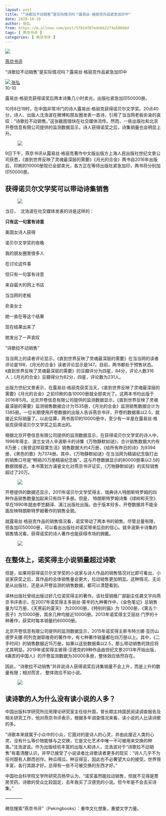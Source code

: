 ```yaml
---
layout: post
title: "“诗歌拉不动销售”是实际情况吗？露易丝·格丽克作品紧急加印中"
date: 2020-10-10
author: 张弘
from: https://m.allnow.com/post/5f814f87edebb22f4a586bbd
tags: [ 燕京书评 ]
categories: [ 燕京书评 ]
---
```


<div class="main" data-v-7f77c10f="" data-v-c130297e="">
 <div class="head-img-wrap" data-v-7f77c10f="">
  <img class="head-img" data-v-7f77c10f="" src="//img.allhistory.com/now/2020-10-10/5f815ea1a4188f000153568d.png?imageView2/2/w/750"/>
  <!-- -->
 </div>
 <div class="column-wrap" data-v-7f77c10f="">
  <p class="column" data-v-7f77c10f="">
   <a class="column-link" data-v-7f77c10f="" href="/column/199">
    燕京书评
   </a>
   <!-- -->
  </p>
  <p class="title" data-v-7f77c10f="">
   “诗歌拉不动销售”是实际情况吗？露易丝·格丽克作品紧急加印中
  </p>
 </div>
 <div class="author-wrap" data-v-7f77c10f="">
  <div class="left" data-v-7f77c10f="">
   <a class="single-avatar" data-v-7f77c10f="" href="/user/1709911">
    <img data-v-7f77c10f="" src="//img.allhistory.com/now/2020-09-28/5f71bdf1d7f8a70001eefb55.png?imageView2/2/w/64"/>
   </a>
   <a class="single-name" data-v-7f77c10f="" href="/user/1709911">
    张弘
   </a>
   <div class="icon" data-v-7f77c10f="">
   </div>
  </div>
  <div class="time" data-v-7f77c10f="">
   10-10
  </div>
 </div>
 <div class="abstract-wrap" data-v-7f77c10f="">
  <p class="abstract" data-v-7f77c10f="">
   露易丝·格丽克获得诺奖后两本诗集几小时卖光，出版社紧急加印50000册。
  </p>
 </div>
 <div data-v-7f77c10f="" id="article-content">
  <p>
   10月8日19时，在中国非常冷门的诗人露易丝·格丽克获得诺贝尔文学奖。20点40分，诗人、出版人沈浩波在微博和朋友圈发表一首诗，引用了当当网老板俞渝的哀叹：“诗歌拉不动销售。”这张截图很快在社交媒体流传。然而，一些出版社和北京开卷信息有限公司提供的监测数据显示，诗人获得诺奖之后，诗集销量也会明显上升。
  </p>
  <figure class="image-box dls-image-block dls-media-image">
   <img src="//img.allhistory.com/now/2020-10-10/5f815d57a4188f0001535686.png?imageView2/2/w/800">
    <figcaption class="dls-image-capture dls-capture">
     <p>
     </p>
    </figcaption>
   </img>
  </figure>
  <p>
   9日下午，燕京书评从露易丝·格丽克著作中文版出版方上海人民出版社世纪文景公司获悉，《直到世界反映了灵魂最深层的需要》《月光的合金》两书自2016年出版后，印刷的10000册现已全部卖光，各方正在等待出版社紧急加印，两书将分别加印50000册。
  </p>
  <p>
  </p>
  <h2>
   获得诺贝尔文学奖可以带动诗集销售
   <br/>
  </h2>
  <figure class="image-box dls-image-block dls-media-image">
   <img src="//img.allhistory.com/now/2020-10-10/5f815d9ed7f8a70001ef0292.png?imageView2/2/w/800">
    <figcaption class="dls-image-capture dls-capture">
     <p>
     </p>
    </figcaption>
   </img>
  </figure>
  <p>
   当日，  沈浩波在社交媒体发表的诗是这样的：
  </p>
  <p>
  </p>
  <p>
   <strong>
    只有这一句富有诗意
   </strong>
  </p>
  <p>
   美国女诗人获得
  </p>
  <p>
   诺贝尔文学奖的夜晚
  </p>
  <p>
   我的朋友圈里很多人
  </p>
  <p>
   在讨论这件事
  </p>
  <p>
   但只有一句富有诗意
  </p>
  <p>
   来自最大的网上书店
  </p>
  <p>
   当当网的老板
  </p>
  <p>
   俞渝女士
  </p>
  <p>
   她一直在等这个结果
  </p>
  <p>
   现在结果出来了
  </p>
  <p>
   她发出了一声哀叹
  </p>
  <p>
   “诗歌拉不动销售”
  </p>
  <p>
  </p>
  <p>
   当当网上的读者评论显示，《直到世界反映了灵魂最深层的需要》在当当网的读者评论是198，《月光的合金》读者评论显示是147。目前，两书都处于预售状态。《直到世界反映了灵魂最深层的需要》的豆瓣评分为四星，84分，评论人数316人；《月光的合金》豆瓣得分为82分，四星，评论数为231人。
  </p>
  <p>
   出版方世纪文景表示，在露易丝·格丽克获奖当天，《直到世界反映了灵魂最深层的需要》《月光的合金》之前印刷的各10000册就全部卖光了。这两本书均出版于2016年5月。北京开卷信息有限公司提供的监测数据显示，《直到世界反映了灵魂最深层的需要》监测销售数据合计为1535册，《月光的合金》监测销售数据合计为1385册。一位长期使用开卷数据的出版人告诉燕京书评，开卷的数据乘以2.5，就接近实际销量了。以此估算，两书首印的10000册中，至少有一半是在露易丝·格丽克获得诺贝尔文学奖之后卖出的。
  </p>
  <p>
   根据北京开卷信息有限公司提供的监测数据显示，在获得诺贝尔文学奖的诗人中，1996年得主、波兰女诗人辛波斯卡的诗集《万物静默如谜》，合计销售数据大约有8万册；《我曾这样寂寞生活》销售数据大约4万册，《给所有昨日的诗》为9394册，《黑色的歌》为7374册。其中，《万物静默如谜》在当当网为精装纪念版打出的销售口号是“畅销20万册精装纪念版”，这与开卷数据显示的80000册乘以2.5的数据很接近。本书策划方浦睿文化对燕京书评证实，《万物静默如谜》的实际销售超过了20万。
  </p>
  <figure class="image-box dls-image-block dls-media-image">
   <img src="//img.allhistory.com/now/2020-10-10/5f815dcca4188f0001535689.png?imageView2/2/w/800"/>
   <figcaption class="dls-image-capture dls-capture">
    <p>
    </p>
   </figcaption>
  </figure>
  <p>
   开卷提供的数据还显示，2011年诺贝尔文学奖得主、瑞典诗人特朗斯特罗姆的四种作品销售数量加起来只有四千多册。但是， 特朗斯特罗姆诗集《绿树和天空》早在1990年就由李笠翻译、漓江出版社出版。由于版本较多，开卷数据并不能全面反映特朗斯特罗姆著作的销售全貌。
  </p>
  <p>
   就露易丝·格丽克作品的销售情况看，诺奖带动了两本书的销售。尽管总量有限，但各加印50000册，可以看出出版社对诺奖带来后劲的信心。就辛波斯卡诗集的销售情况看，获得诺奖的诗人著作也能获得市场的拥戴。
  </p>
  <p>
  </p>
  <figure class="image-box dls-image-block dls-media-image">
   <img src="//img.allhistory.com/now/2020-10-10/5f815e31d7f8a70001ef0294.png?imageView2/2/w/800"/>
   <figcaption class="dls-image-capture dls-capture">
    <p>
    </p>
   </figcaption>
  </figure>
  <h2>
   在整体上，诺奖得主小说销量超过诗歌
  </h2>
  <p>
   但是，如果将获得诺贝尔文学奖的小说家与诗人作品的销售情况对比即可看出，小说家获奖之后，其作品的总体销售量会更大，拉动销售更加明显。这种情况，无论是从出版社，还是从开卷监测的销售数据，都可以清楚看到。
  </p>
  <p>
   译林出版社曾经出版过好几位诺奖得主的著作。该社营销推广部副主任龚文宇向燕京书评表示，在2007年诺奖得主多丽丝·莱辛的九种著作中，《金色笔记》总销售量为12万册，《天黑前的夏天》 为20000册，《特别的猫》为 12000册，《第五个孩子》为10000册，其余几种均接近10000册。2013年诺奖得主艾丽丝·门罗的十种著作，获奖时每本销量约60000册。
  </p>
  <p>
   北京开卷信息有限公司提供的监测数据显示，2015年诺奖得主斯韦特兰娜·亚历山德罗夫娜·阿列克谢耶维奇的著作中，有七种著作销量都在四万册以上。其中，《二手时间》的销售数据近15万册。如果以这些数据乘以2.5，那么带动销售的效应将尤其明显。2019年诺奖得主彼得·汉德克的9种作品由世纪文景2013年开始出版，《痛苦的中国人》的开卷监测数据为30000多册，整体效应依然存在。
  </p>
  <p>
   因此，“诗歌拉不动销售”并非说诗人获得诺奖后诗集销量不会上升，而是上升的数量有限；相对而言， 整体效应不如小说。
  </p>
  <p>
  </p>
  <p>
  </p>
  <p>
  </p>
  <figure class="image-box dls-image-block dls-media-image">
   <img src="//img.allhistory.com/now/2020-10-10/5f815e5dd7f8a70001ef0295.png?imageView2/2/w/800"/>
   <figcaption class="dls-image-capture dls-capture">
    <p>
    </p>
   </figcaption>
  </figure>
  <h2>
   读诗歌的人为什么没有读小说的人多？
  </h2>
  <p>
  </p>
  <p>
   中国出版科学研究所应用理论研究室主任徐升国，曾长期主持国民阅读调查报告及相关研究工作，他对燕京书评表示，根据多年调查情况来看，读小说的人比读诗歌的多。
  </p>
  <p>
  </p>
  <p>
   “诗歌本来就属于小众中的小众，它面对的是诗人的心灵，并由此接近人类的心灵，没有什么等价物能够与之交换，它是文化艺术中唯一不可被用来交换的种类。”沈浩波说。作为出版经验丰富的出版人和诗人，沈浩波对于“诗歌拉不动销售”有着清醒认识，并早已接受了小说读者比诗歌读者更多的现实：“诗人几乎不为任何既有人群而创作。种瓜得瓜，种豆得豆，因此也不必奢望大众的接受。世界很丰富，各行其路才好。总得有一些不可被交换的东西才好。”
  </p>
  <p>
   中国社会科学院文学所研究员杨早认为，“诺奖虽然能拉动销售，但就不见得是票房灵药。诗歌的受众比较固定，去年我买了汉德克的小说。但今年是不会去买诗集。”
  </p>
  <p>
  </p>
  <p>
  </p>
  <p>
   ————
  </p>
  <p>
   微信搜索“燕京书评”（Pekingbooks）：重申文化想象，重塑文字力量。
  </p>
 </div>
</div>

